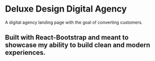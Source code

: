 # Deluxe Design Digital Agency

A digital agency landing page with the goal of converting customers.
## Built with React-Bootstrap and meant to showcase my ability to build clean and modern experiences.
